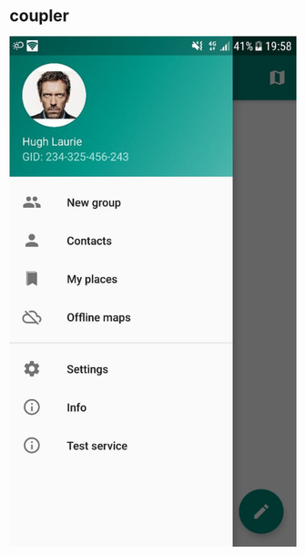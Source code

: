 # coupler

![alt text](https://github.com/gessy/coupler-public/blob/development/blob/photo_2020-11-26_20-09-28.jpg?raw=true)
